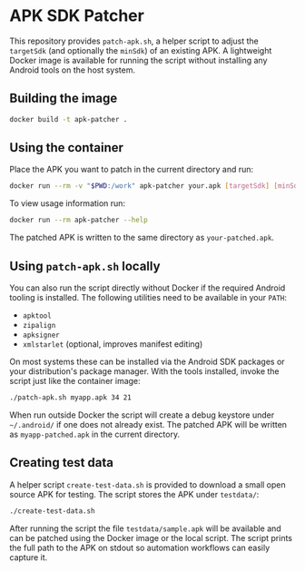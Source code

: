 # APK SDK Patcher

This repository provides `patch-apk.sh`, a helper script to adjust the
`targetSdk` (and optionally the `minSdk`) of an existing APK.  A lightweight
Docker image is available for running the script without installing any
Android tools on the host system.

## Building the image

```bash
docker build -t apk-patcher .
```

## Using the container

Place the APK you want to patch in the current directory and run:

```bash
docker run --rm -v "$PWD:/work" apk-patcher your.apk [targetSdk] [minSdk]
```

To view usage information run:

```bash
docker run --rm apk-patcher --help
```

The patched APK is written to the same directory as `your-patched.apk`.

## Using `patch-apk.sh` locally

You can also run the script directly without Docker if the required
Android tooling is installed.  The following utilities need to be
available in your `PATH`:

* `apktool`
* `zipalign`
* `apksigner`
* `xmlstarlet` (optional, improves manifest editing)

On most systems these can be installed via the Android SDK packages or
your distribution's package manager.  With the tools installed, invoke
the script just like the container image:

```bash
./patch-apk.sh myapp.apk 34 21
```

When run outside Docker the script will create a debug keystore under
`~/.android/` if one does not already exist.  The patched APK will be
written as `myapp-patched.apk` in the current directory.

## Creating test data

A helper script `create-test-data.sh` is provided to download a small open
source APK for testing. The script stores the APK under `testdata/`:

```bash
./create-test-data.sh
```

After running the script the file `testdata/sample.apk` will be
available and can be patched using the Docker image or the local script.
The script prints the full path to the APK on stdout so automation
workflows can easily capture it.
